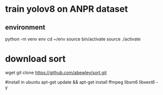 # train yolov8 on ANPR dataset

## environment 
python -m venv env
cd ~/env
source bin/activate
source ./activate

# download sort

wget git clone https://github.com/abewley/sort.git

#install in ubuntu
apt-get update && apt-get install ffmpeg libsm6 libxext6  -y
